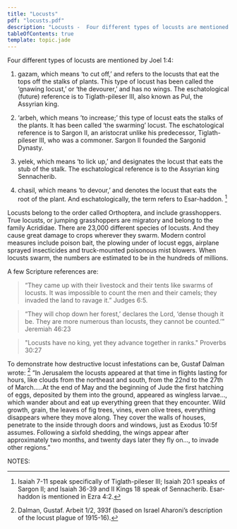 ```yaml
---
title: "Locusts"
pdf: "locusts.pdf"
description: "Locusts -  Four different types of locusts are mentioned in Joel 4:1."
tableOfContents: true
template: topic.jade
---
```


Four different types of locusts are mentioned by Joel 1:4:

1. gazam, which means ‘to cut off,’ and refers to the locusts that eat
the tops off the stalks of plants. This type of locust has been called
the ‘gnawing locust,’ or ‘the devourer,’ and has no wings. The
eschatological (future) reference is to Tiglath-pileser III, also known
as Pul, the Assyrian king.

2. ‘arbeh, which means ’to increase;’ this type of locust eats the
stalks of the plants. It has been called ‘the swarming’ locust. The
eschatological reference is to Sargon II, an aristocrat unlike his
predecessor, Tiglath-pileser III, who was a commoner. Sargon II founded
the Sargonid Dynasty.

3. yelek, which means ‘to lick up,’ and designates the locust that eats
the stub of the stalk. The eschatological reference is to the Assyrian
king Sennacherib.

4. chasil, which means ‘to devour,’ and denotes the locust that eats the
root of the plant. And eschatologically, the term refers to Esar-haddon.
[^2]

Locusts belong to the order called Orthoptera, and include grasshoppers.
True locusts, or jumping grasshoppers are migratory and belong to the
family Acrididae. There are 23,000 different species of locusts. And
they cause great damage to crops wherever they swarm. Modern control
measures include poison bait, the plowing under of locust eggs, airplane
sprayed insecticides and truck-mounted poisonous mist blowers. When
locusts swarm, the numbers are estimated to be in the hundreds of
millions.

A few Scripture references are:

> “They came up with their livestock and
their tents like swarms of locusts. It was impossible to count the men
and their camels; they invaded the land to ravage it.” Judges 6:5.

<!-- -->

> “They will chop down her forest,’ declares the Lord, ‘dense though it
be. They are more numerous than locusts, they cannot be counted.’”
Jeremiah 46:23

<!-- -->

> "Locusts have no king, yet they advance together in ranks." Proverbs
30:27

To demonstrate how destructive locust infestations can be, Gustaf Dalman
wrote: [^3] “In Jerusalem the locusts appeared at that time in flights
lasting for hours, like clouds from the northeast and south, from the
22nd to the 27th of March…..At the end of May and the beginning of Jude
the first hatching of eggs, deposited by them into the ground, appeared
as wingless larvae…, which wander about and eat up everything green that
they encounter. Wild growth, grain, the leaves of fig trees, vines, even
olive trees, everything disappears where they move along. They cover the
walls of houses, penetrate to the inside through doors and windows, just
as Exodus 10:5f assumes. Following a sixfold shedding, the wings appear
after approximately two months, and twenty days later they fly on…, to
invade other regions.”

NOTES:

[^1]: Thieme, Robert. Joel; from notes. The designation and definition of
these terms was originally posed by Robert Thieme.

[^2]: Isaiah 7-11 speak specifically of Tiglath-pileser III; Isaiah 20:1
speaks of Sargon II; and Isaiah 36-39 and II Kings 18 speak of
Sennacherib. Esar-haddon is mentioned in Ezra 4:2.

[^3]: Dalman, Gustaf. Arbeit 1/2, 393f (based on Israel Aharoni’s
description of the locust plague of 1915-16).

